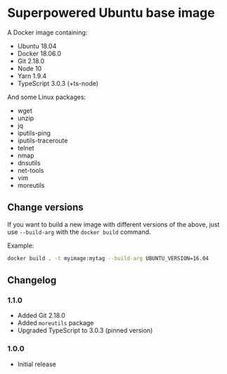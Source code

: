 # Superpowered Ubuntu base image

A Docker image containing:

- Ubuntu 18.04
- Docker 18.06.0
- Git 2.18.0
- Node 10
- Yarn 1.9.4
- TypeScript 3.0.3 (+ts-node)

And some Linux packages:

- wget
- unzip
- jq
- iputils-ping
- iputils-traceroute
- telnet
- nmap
- dnsutils
- net-tools
- vim
- moreutils

## Change versions

If you want to build a new image with different versions of the above,
just use `--build-arg` with the `docker build` command.

Example:

```bash
docker build . -t myimage:mytag --build-arg UBUNTU_VERSION=16.04
```

## Changelog

### 1.1.0

- Added Git 2.18.0
- Added `moreutils` package
- Upgraded TypeScript to 3.0.3 (pinned version)

### 1.0.0

- Initial release
